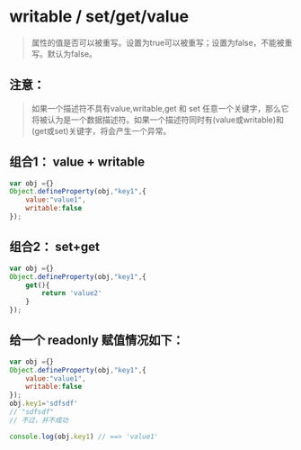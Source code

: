 # writable / set/get/value
> 属性的值是否可以被重写。设置为true可以被重写；设置为false，不能被重写。默认为false。

## 注意：
> 如果一个描述符不具有value,writable,get 和 set 任意一个关键字，那么它将被认为是一个数据描述符。如果一个描述符同时有(value或writable)和(get或set)关键字，将会产生一个异常。 

## 组合1： value + writable
```js
var obj ={}
Object.defineProperty(obj,"key1",{
    value:"value1",
    writable:false
});
```

## 组合2： set+get
```js
var obj ={}
Object.defineProperty(obj,"key1",{
    get(){
        return 'value2'
    }
});
```


## 给一个  readonly 赋值情况如下：
```js
var obj ={}
Object.defineProperty(obj,"key1",{
    value:"value1",
    writable:false
});
obj.key1='sdfsdf'
// "sdfsdf"
// 不过，并不成功

console.log(obj.key1) // ==> 'value1'
```